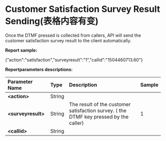 # Customer Satisfaction Survey Result Sending\(表格内容有变\)

Once the DTMF pressed is collected from callers, API will send the customer satisfaction survey result to the client automatically.

**Report sample:**

{"action":"satisfaction","surveyresult":"1","callid":"1504460713.60"}

**Reportparameters descriptions:**

| **Parameter Name** | **Type** | **Description** | **Sample** |
| :--- | :--- | :--- | :--- |
| **&lt;action&gt;** | String |  |  |
| **&lt;surveyresult&gt;** | String | The result of the customer satisfaction survey. \( the DTMF key pressed by the caller\) | 1 |
| **&lt;callid&gt;** | String |  |  |



